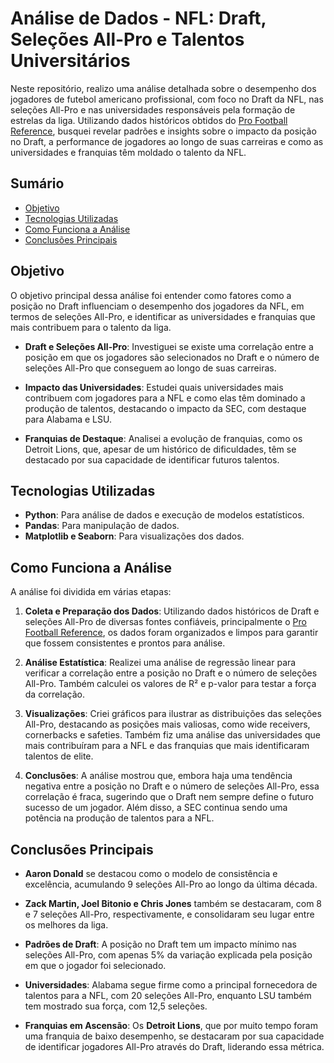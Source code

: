 # Análise de Dados - NFL: Draft, Seleções All-Pro e Talentos Universitários

Neste repositório, realizo uma análise detalhada sobre o desempenho dos jogadores de futebol americano profissional, com foco no Draft da NFL, nas seleções All-Pro e nas universidades responsáveis pela formação de estrelas da liga. Utilizando dados históricos obtidos do [Pro Football Reference](https://www.pro-football-reference.com), busquei revelar padrões e insights sobre o impacto da posição no Draft, a performance de jogadores ao longo de suas carreiras e como as universidades e franquias têm moldado o talento da NFL.

## Sumário

- [Objetivo](#objetivo)
- [Tecnologias Utilizadas](#tecnologias-utilizadas)
- [Como Funciona a Análise](#como-funciona-a-análise)
- [Conclusões Principais](#conclusões-principais)

## Objetivo

O objetivo principal dessa análise foi entender como fatores como a posição no Draft influenciam o desempenho dos jogadores da NFL, em termos de seleções All-Pro, e identificar as universidades e franquias que mais contribuem para o talento da liga.

- **Draft e Seleções All-Pro**: Investiguei se existe uma correlação entre a posição em que os jogadores são selecionados no Draft e o número de seleções All-Pro que conseguem ao longo de suas carreiras.
  
- **Impacto das Universidades**: Estudei quais universidades mais contribuem com jogadores para a NFL e como elas têm dominado a produção de talentos, destacando o impacto da SEC, com destaque para Alabama e LSU.

- **Franquias de Destaque**: Analisei a evolução de franquias, como os Detroit Lions, que, apesar de um histórico de dificuldades, têm se destacado por sua capacidade de identificar futuros talentos.

## Tecnologias Utilizadas

- **Python**: Para análise de dados e execução de modelos estatísticos.
- **Pandas**: Para manipulação de dados.
- **Matplotlib e Seaborn**: Para visualizações dos dados.

## Como Funciona a Análise

A análise foi dividida em várias etapas:

1. **Coleta e Preparação dos Dados**: Utilizando dados históricos de Draft e seleções All-Pro de diversas fontes confiáveis, principalmente o [Pro Football Reference](https://www.pro-football-reference.com), os dados foram organizados e limpos para garantir que fossem consistentes e prontos para análise.

2. **Análise Estatística**: Realizei uma análise de regressão linear para verificar a correlação entre a posição no Draft e o número de seleções All-Pro. Também calculei os valores de R² e p-valor para testar a força da correlação.

3. **Visualizações**: Criei gráficos para ilustrar as distribuições das seleções All-Pro, destacando as posições mais valiosas, como wide receivers, cornerbacks e safeties. Também fiz uma análise das universidades que mais contribuíram para a NFL e das franquias que mais identificaram talentos de elite.

4. **Conclusões**: A análise mostrou que, embora haja uma tendência negativa entre a posição no Draft e o número de seleções All-Pro, essa correlação é fraca, sugerindo que o Draft nem sempre define o futuro sucesso de um jogador. Além disso, a SEC continua sendo uma potência na produção de talentos para a NFL.

## Conclusões Principais

- **Aaron Donald** se destacou como o modelo de consistência e excelência, acumulando 9 seleções All-Pro ao longo da última década.
  
- **Zack Martin, Joel Bitonio e Chris Jones** também se destacaram, com 8 e 7 seleções All-Pro, respectivamente, e consolidaram seu lugar entre os melhores da liga.

- **Padrões de Draft**: A posição no Draft tem um impacto mínimo nas seleções All-Pro, com apenas 5% da variação explicada pela posição em que o jogador foi selecionado.

- **Universidades**: Alabama segue firme como a principal fornecedora de talentos para a NFL, com 20 seleções All-Pro, enquanto LSU também tem mostrado sua força, com 12,5 seleções.

- **Franquias em Ascensão**: Os **Detroit Lions**, que por muito tempo foram uma franquia de baixo desempenho, se destacaram por sua capacidade de identificar jogadores All-Pro através do Draft, liderando essa métrica.
